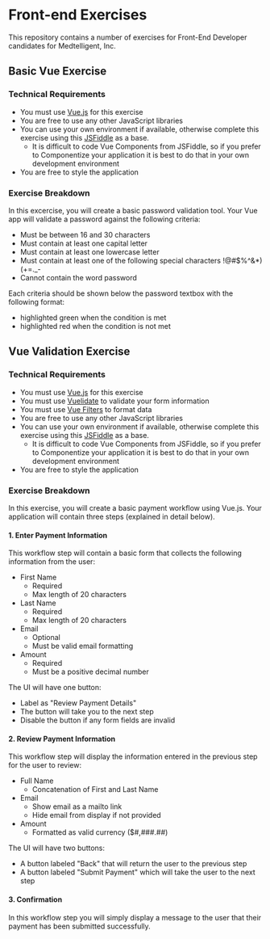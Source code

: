 # Front-end Exercises
This repository contains a number of exercises for Front-End Developer candidates for Medtelligent, Inc.

## Basic Vue Exercise

### Technical Requirements
* You must use [Vue.js](https://vuejs.org/) for this exercise
* You are free to use any other JavaScript libraries
* You can use your own environment if available, otherwise complete this exercise using this [JSFiddle](https://jsfiddle.net/medtelligent_engineering/w7qbg8fy/6/) as a base.
  * It is difficult to code Vue Components from JSFiddle, so if you prefer to Componentize your application it is best to do that in your own development environment
* You are free to style the application

### Exercise Breakdown
In this excercise, you will create a basic password validation tool. Your Vue app will validate a password against the following criteria:
* Must be between 16 and 30 characters
* Must contain at least one capital letter
* Must contain at least one lowercase letter
* Must contain at least one of the following special characters !@#$%^&*)(+=._-
* Cannot contain the word password

Each criteria should be shown below the password textbox with the following format:
* highlighted green when the condition is met
* highlighted red when the condition is not met

## Vue Validation Exercise

### Technical Requirements
* You must use [Vue.js](https://vuejs.org/) for this exercise
* You must use [Vuelidate](https://vuelidate.js.org/) to validate your form information
* You must use [Vue Filters](https://vuejs.org/v2/guide/filters.html) to format data
* You are free to use any other JavaScript libraries
* You can use your own environment if available, otherwise complete this exercise using this [JSFiddle](https://jsfiddle.net/medtelligent_engineering/snb28arq/19/) as a base.
  * It is difficult to code Vue Components from JSFiddle, so if you prefer to Componentize your application it is best to do that in your own development environment
* You are free to style the application

### Exercise Breakdown
In this exercise, you will create a basic payment workflow using Vue.js. Your application will contain three steps (explained in detail below).

#### 1. Enter Payment Information
This workflow step will contain a basic form that collects the following information from the user:

* First Name
  * Required
  * Max length of 20 characters
* Last Name
  * Required
  * Max length of 20 characters
* Email
  * Optional
  * Must be valid email formatting
* Amount
  * Required
  * Must be a positive decimal number

The UI will have one button:
* Label as "Review Payment Details"
* The button will take you to the next step
* Disable the button if any form fields are invalid

#### 2. Review Payment Information
This workflow step will display the information entered in the previous step for the user to review:
* Full Name
  * Concatenation of First and Last Name
* Email
  * Show email as a mailto link
  * Hide email from display if not provided
* Amount
  * Formatted as valid currency ($#,###.##)

The UI will have two buttons:
* A button labeled "Back" that will return the user to the previous step
* A button labeled "Submit Payment" which will take the user to the next step

#### 3. Confirmation
In this workflow step you will simply display a message to the user that their payment has been submitted successfully.
